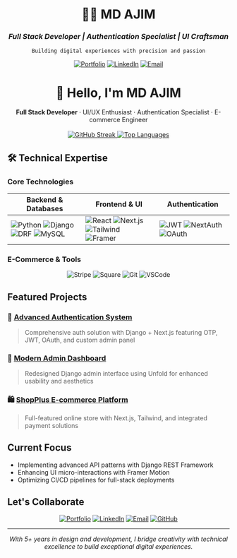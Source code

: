 <div align="center">
  
# 👨‍💻 MD AJIM  
### *Full Stack Developer | Authentication Specialist | UI Craftsman*  
`Building digital experiences with precision and passion`  

[![Portfolio](https://img.shields.io/badge/🌐_Portfolio-000000?style=flat&logo=vercel)](https://ajim-dev.vercel.app/)
[![LinkedIn](https://img.shields.io/badge/LinkedIn-0A66C2?style=flat&logo=linkedin)](https://linkedin.com/in/md-ajim)
[![Email](https://img.shields.io/badge/Email-EA4335?style=flat&logo=gmail)](mailto:mdajim@gmail.com)

</div>


# <div align="center">👋 Hello, I'm MD AJIM</div>

<div align="center">
  <strong>Full Stack Developer</strong> · UI/UX Enthusiast · Authentication Specialist · E-commerce Engineer
</div>

<br>

<div align="center">
  <a href="https://git.io/streak-stats">
    <img src="https://streak-stats.demolab.com?user=md-ajim&theme=modern-lilac2&hide_border=true&border_radius=8" alt="GitHub Streak">
  </a>
  <a href="https://github.com/md-ajim">
    <img src="https://github-readme-stats.vercel.app/api/top-langs/?username=md-ajim&layout=compact&theme=modern-lilac2&hide_border=true&border_radius=8" alt="Top Languages">
  </a>
</div>

## 🛠️ Technical Expertise

### **Core Technologies**
<div align="center">
  
| Backend & Databases       | Frontend & UI           | Authentication        |
|---------------------------|-------------------------|-----------------------|
| ![Python](https://img.shields.io/badge/Python-3776AB?style=flat&logo=python&logoColor=white) ![Django](https://img.shields.io/badge/Django-092E20?style=flat&logo=django&logoColor=white) ![DRF](https://img.shields.io/badge/DRF-ff1709?style=flat&logo=django&logoColor=white) ![MySQL](https://img.shields.io/badge/MySQL-4479A1?style=flat&logo=mysql&logoColor=white) | ![React](https://img.shields.io/badge/React-20232a?style=flat&logo=react&logoColor=61DAFB) ![Next.js](https://img.shields.io/badge/Next.js-000000?style=flat&logo=nextdotjs&logoColor=white) ![Tailwind](https://img.shields.io/badge/Tailwind_CSS-38B2AC?style=flat&logo=tailwind-css&logoColor=white) ![Framer](https://img.shields.io/badge/Framer_Motion-E10098?style=flat&logo=framer&logoColor=white) | ![JWT](https://img.shields.io/badge/JWT-black?style=flat&logo=jsonwebtokens&logoColor=white) ![NextAuth](https://img.shields.io/badge/NextAuth.js-0A0A0A?style=flat) ![OAuth](https://img.shields.io/badge/Google_OAuth-4285F4?style=flat&logo=google&logoColor=white) |

</div>

### **E-Commerce & Tools**
<div align="center">
  
![Stripe](https://img.shields.io/badge/Stripe-635BFF?style=flat&logo=stripe&logoColor=white)
![Square](https://img.shields.io/badge/Square-28C101?style=flat)
![Git](https://img.shields.io/badge/Git-F05032?style=flat&logo=git&logoColor=white)
![VSCode](https://img.shields.io/badge/VS_Code-007ACC?style=flat&logo=visual-studio-code&logoColor=white)

</div>

## **Featured Projects**

### 🔐 [Advanced Authentication System](https://github.com/md-ajim)
> Comprehensive auth solution with Django + Next.js featuring OTP, JWT, OAuth, and custom admin panel

### 💼 [Modern Admin Dashboard](https://github.com/md-ajim)
> Redesigned Django admin interface using Unfold for enhanced usability and aesthetics

### 🛍️ [ShopPlus E-commerce Platform](https://github.com/md-ajim)
> Full-featured online store with Next.js, Tailwind, and integrated payment solutions

## **Current Focus**
- Implementing advanced API patterns with Django REST Framework
- Enhancing UI micro-interactions with Framer Motion
- Optimizing CI/CD pipelines for full-stack deployments

## **Let's Collaborate**
<div align="center">
  
[![Portfolio](https://img.shields.io/badge/🌐_Portfolio-000000?style=for-the-badge&logo=vercel&logoColor=white)](https://ajim-dev.vercel.app/)
[![LinkedIn](https://img.shields.io/badge/LinkedIn-0A66C2?style=for-the-badge&logo=linkedin&logoColor=white)](https://www.linkedin.com/in/md-ajim-a3a7b027a/)
[![Email](https://img.shields.io/badge/Email-D14836?style=for-the-badge&logo=gmail&logoColor=white)](mailto:mdajim@gmail.com)
[![GitHub](https://img.shields.io/badge/GitHub-181717?style=for-the-badge&logo=github&logoColor=white)](https://github.com/md-ajim)

</div>

---

<div align="center">
  <em>With 5+ years in design and development, I bridge creativity with technical excellence to build exceptional digital experiences.</em>
</div>



